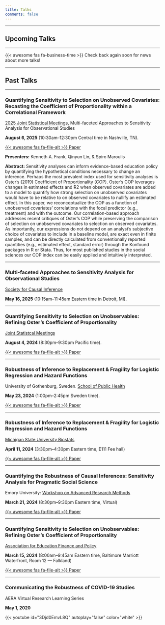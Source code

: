 ```yaml
---
title: Talks
comments: false
---
```




---

## Upcoming Talks

---



{{< awesome fas fa-business-time >}} Check back again soon for news about more talks!





---

## Past Talks

---



### Quantifying Sensitivity to Selection on Unobserved Covariates: Recasting the Coefficient of Proportionality within a Correlational Framework 

[2025 Joint Statistical Meetings](https://ww2.amstat.org/meetings/jsm/2025/), Multi-faceted Approaches to Sensitivity Analysis for Observational Studies

**August 6, 2025** (10:30am&#8211;12:30pm Central time in Nashville, TN).

[{{< awesome fas fa-file-alt >}} Paper](https://www.dropbox.com/scl/fi/s63onxsg6yoga5of9nd42/Quantifying-Sensitivity-to-Selection-on-Unobserved-Covariates-2024-distribute.pdf?rlkey=4yyxd9p3ej605n77vrbqq6pq3&e=1&st=3schtjqu&dl=0)

**Presenters:** Kenneth A. Frank, Qinyun Lin, & Spiro Maroulis
 
**Abstract:** Sensitivity analyses can inform evidence-based education policy by quantifying the hypothetical conditions necessary to change an inference. Perhaps the most prevalent index used for sensitivity analyses is Oster’s (2019) Coefficient of Proportionality (COP). Oster’s COP leverages changes in estimated effects and R2 when observed covariates are added to a model to quantify how strong selection on unobserved covariates would have to be relative to on observed covariates to nullify an estimated effect.  In this paper, we reconceptualize the COP as a function of unobserved covariates’ correlations with the focal predictor (e.g., treatment) and with the outcome. Our correlation-based approach addresses recent critiques of Oster’s COP while preserving the comparison of selection on unobserved covariates to selection on observed covariates. As importantly, our expressions do not depend on an analyst’s subjective choice of covariates to include in a baseline model, are exact even in finite samples, and can be directly calculated from conventionally reported quantities (e.g., estimated effect, standard error) through the Konfound packages in R or Stata.  Thus, for most published studies in the social sciences our COP index can be easily applied and intuitively interpreted.

---



### Multi-faceted Approaches to Sensitivity Analysis for Observational Studies

[Society for Causal Inference](https://sci-info.org/2025-meeting/)

**May 16, 2025** (10:15am&#8211;11:45am Eastern time in Detroit, MI).

---



### Quantifying Sensitivity to Selection on Unobservables: Refining Oster’s Coefficient of Proportionality

[Joint Statistcal Meetings](https://ww2.amstat.org/meetings/jsm/2024/conferenceinfo.cfm)

**August 4, 2024** (8:30pm&#8211;9:30pm Pacific time).

[{{< awesome fas fa-file-alt >}} Paper](https://www.dropbox.com/scl/fi/nvo6p5y1o98e1kguc03dj/Quantifying-Sensitivity-to-Selection-on-Unobservables_Refining-Oster-s-Coefficient-of-Proportionality-distribute.pdf)

---



### Robustness of Inference to Replacement & Fragility for Logistic Regression and Hazard Functions

University of Gothenburg, Sweden. [School of Public Health](https://www.gu.se/en/about/find-organisation/school-of-public-health-and-community-medicine)

**May 23, 2024** (1:00pm&#8211;2:45pm Sweden time).

[{{< awesome fas fa-file-alt >}} Paper](https://www.dropbox.com/scl/fi/010knhanm8pfaomuacw0b/modifying-data-for-cox-regression.pptx)

---



### Robustness of Inference to Replacement & Fragility for Logistic Regression and Hazard Functions

[Michigan State University Biostats](https://epibio.msu.edu/)

**April 11, 2024** (3:30pm&#8211;4:30pm Eastern time, E111 Fee hall)

[{{< awesome fas fa-file-alt >}} Paper](https://www.dropbox.com/scl/fi/010knhanm8pfaomuacw0b/modifying-data-for-cox-regression.pptx)

---



### Quantifying the Robustness of Causal Inferences: Sensitivity Analysis for Pragmatic Social Science

Emory University: [Workshop on Advanced Research Methods](https://www.starflame.org/warm)

**March 21, 2024** (8:30pm&#8211;9:30pm Eastern time, Virtual) 

[{{< awesome fas fa-file-alt >}} Paper](https://www.dropbox.com/s/4vvpvgqhpe2h1rv/Quantifying%20the%20robustness%20of%20causal%20inferences%20as%20published%20sensitivity%20analysis%20for%20pragmatic%20social%20science.pdf)

---



### Quantifying Sensitivity to Selection on Unobservables: Refining Oster’s Coefficient of Proportionality

[Association for Education Finance and Policy](https://aefpweb.org/conference)

**March 15, 2024** (8:00am&#8211;9:45am Eastern time, Baltimore Marriott Waterfront, Room 12 &#8212; Falkland)

[{{< awesome fas fa-file-alt >}} Paper](https://www.dropbox.com/scl/fi/nvo6p5y1o98e1kguc03dj/Quantifying-Sensitivity-to-Selection-on-Unobservables_Refining-Oster-s-Coefficient-of-Proportionality-distribute.pdf)

---



### Communicating the Robustness of COVID-19 Studies

AERA Virtual Research Learning Series

**May 1, 2020**

{{< youtube id="3Djd0EmvL8Q" autoplay="false" color="white" >}}

